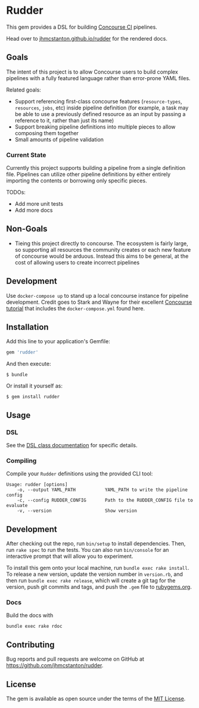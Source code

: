 # Rudder

This gem provides a DSL for building [Concourse CI](https://concourse-ci.org/) pipelines.

Head over to [jhmcstanton.github.io/rudder](https://jhmcstanton.github.io/rudder)
for the rendered docs. 

## Goals

The intent of this project is to allow Concourse users to build complex pipelines with
a fully featured language rather than error-prone YAML files. 

Related goals:

- Support referencing first-class concourse features (`resource-types`, `resources`,
  `jobs`, etc) inside pipeline definition (for example, a task may be able to use
  a previously defined resource as an input by passing a reference to it, rather
  than just its name)
- Support breaking pipeline definitions into multiple pieces to allow composing
  them together
- Small amounts of pipeline validation

### Current State

Currently this project supports building a pipeline from a single definition file.
Pipelines can utilize other pipeline definitions by either entirely importing
the contents or borrowing only specific pieces.

TODOs:

- Add more unit tests
- Add more docs

## Non-Goals

- Tieing this project directly to concourse. The ecosystem is fairly large, so supporting
  all resources the community creates or each new feature of concourse would be arduous.
  Instead this aims to be general, at the cost of allowing users to create incorrect
  pipelines

## Development

Use `docker-compose up` to stand up a local concourse instance for pipeline development.
Credit goes to Stark and Wayne for their excellent [Concourse tutorial](https://github.com/starkandwayne/concourse-tutorial/)
that includes the `docker-compose.yml` found here.

## Installation

Add this line to your application's Gemfile:

```ruby
gem 'rudder'
```

And then execute:

    $ bundle

Or install it yourself as:

    $ gem install rudder

## Usage

### DSL
See the [DSL class documentation](https://jhmcstanton.github.io/rudder/Rudder/DSL.html)
for specific details. 

### Compiling

Compile your `Rudder` definitions using the provided CLI tool:

```
Usage: rudder [options]
    -o, --output YAML_PATH           YAML_PATH to write the pipeline config
    -c, --config RUDDER_CONFIG       Path to the RUDDER_CONFIG file to evaluate
    -v, --version                    Show version
```
## Development

After checking out the repo, run `bin/setup` to install dependencies. Then, run `rake spec` to run the tests. You can also run `bin/console` for an interactive prompt that will allow you to experiment.

To install this gem onto your local machine, run `bundle exec rake install`. To release a new version, update the version number in `version.rb`, and then run `bundle exec rake release`, which will create a git tag for the version, push git commits and tags, and push the `.gem` file to [rubygems.org](https://rubygems.org).

### Docs

Build the docs with

```
bundle exec rake rdoc
```

## Contributing

Bug reports and pull requests are welcome on GitHub at
https://github.com/jhmcstanton/rudder.

## License

The gem is available as open source under the terms of the
[MIT License](https://opensource.org/licenses/MIT).
